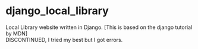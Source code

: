 # django_local_library
Local Library website written in Django. [This is based on the django tutorial by MDN]\
DISCONTINUED, I tried my best but I got errors.
